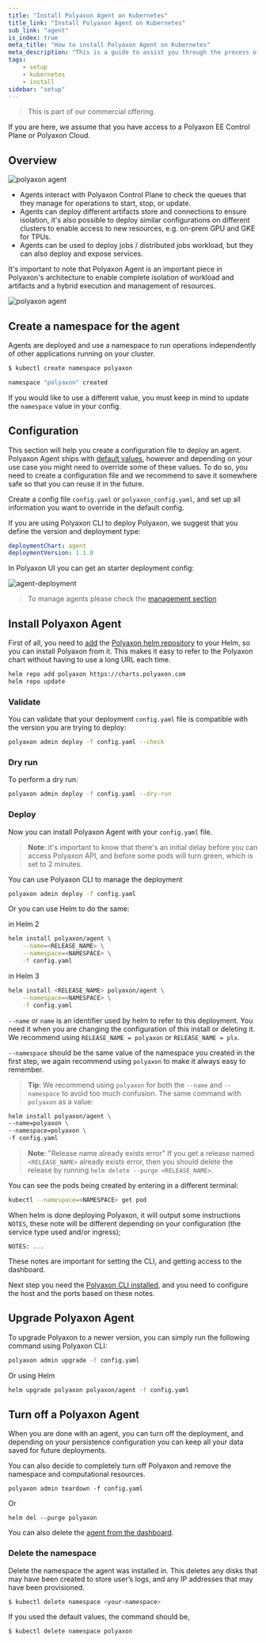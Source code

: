 ```yaml
---
title: "Install Polyaxon Agent on Kubernetes"
title_link: "Install Polyaxon Agent on Kubernetes"
sub_link: "agent"
is_index: true
meta_title: "How to install Polyaxon Agent on Kubernetes"
meta_description: "This is a guide to assist you through the process of setting up a Polyaxon Agent deployment using Kubernetes."
tags:
    - setup
    - kubernetes
    - install
sidebar: "setup"
---
```


<blockquote class="commercial">This is part of our commercial offering.</blockquote>

If you are here, we assume that you have access to a Polyaxon EE Control Plane or Polyaxon Cloud.

## Overview

![polyaxon agent](../../../../content/images/references/agent/agent-operator.png)

 * Agents interact with Polyaxon Control Plane to check the queues that they manage for operations to start, stop, or update.
 * Agents can deploy different artifacts store and connections to ensure isolation, it's also possible to deploy similar configurations on different clusters to enable access to new resources, e.g. on-prem GPU and GKE for TPUs.
 * Agents can be used to deploy jobs / distributed jobs workload, but they can also deploy and expose services.

It's important to note that Polyaxon Agent is an important piece in Polyaxon's architecture to enable complete isolation of workload and artifacts and a hybrid execution and management of resources.

![polyaxon agent](../../../../content/images/references/agent/agent-execution.png)

## Create a namespace for the agent

Agents are deployed and use a namespace to run operations
independently of other applications running on your cluster.

```bash
$ kubectl create namespace polyaxon

namespace "polyaxon" created
```

If you would like to use a different value, you must keep in mind to update the `namespace` value in your config.

## Configuration

This section will help you create a configuration file to deploy an agent.
Polyaxon Agent ships with [default values](/docs/setup/agent/reference/), however and depending on your use case
you might need to override some of these values.
To do so, you need to create a configuration file and we recommend to save it somewhere safe so that you can reuse it in the future.

Create a config file `config.yaml` or `polyaxon_config.yaml`,
and set up all information you want to override in the default config.

If you are using Polyaxon CLI to deploy Polyaxon, we suggest that you define the version and deployment type:

```yaml
deploymentChart: agent
deploymentVersion: 1.1.0
```

In Polyaxon UI you can get an starter deployment config:

![agent-deployment](../../../../content/images/dashboard/agents/deployment.png)

> To manage agents please check the [management section](/docs/management/ui/agents/)

## Install Polyaxon Agent

First of all, you need to [add](https://github.com/kubernetes/helm/blob/master/docs/chart_repository.md) the [Polyaxon helm repository](https://charts.polyaxon.com/)
to your Helm, so you can install Polyaxon from it.
This makes it easy to refer to the Polyaxon chart without having to use a long URL each time.

```bash
helm repo add polyaxon https://charts.polyaxon.com
helm repo update
```

### Validate

You can validate that your deployment `config.yaml` file is compatible with the version you are trying to deploy:

```bash
polyaxon admin deploy -f config.yaml --check
```

### Dry run

To perform a dry run:

```bash
polyaxon admin deploy -f config.yaml --dry-run
```

### Deploy

Now you can install Polyaxon Agent with your `config.yaml` file.

> **Note**: it's important to know that there's an initial delay before you can access Polyaxon API, and before some pods will turn green, which is set to 2 minutes.

You can use Polyaxon CLI to manage the deployment

```bash
polyaxon admin deploy -f config.yaml
```

Or you can use Helm to do the same:

in Helm 2

```bash
helm install polyaxon/agent \
    --name=<RELEASE_NAME> \
    --namespace=<NAMESPACE> \
    -f config.yaml
```

in Helm 3

```bash
helm install <RELEASE_NAME> polyaxon/agent \
    --namespace=<NAMESPACE> \
    -f config.yaml
```

`--name` or `name` is an identifier used by helm to refer to this deployment.
You need it when you are changing the configuration of this install or deleting it.
We recommend using `RELEASE_NAME = polyaxon` or `RELEASE_NAME = plx`.

`--namespace` should be the same value of the namespace you created in the first step,
we again recommend using `polyaxon` to make it always easy to remember.

> **Tip**: We recommend using `polyaxon` for both the `--name` and `--namespace` to avoid too much confusion.
> The same command with `polyaxon` as a value:

```bash
helm install polyaxon/agent \
--name=polyaxon \
--namespace=polyaxon \
-f config.yaml
```

>**Note**: "Release name already exists error"
> If you get a release named `<RELEASE_NAME>` already exists error, then you should delete the release by running `helm delete --purge <RELEASE_NAME>`.

You can see the pods being created by entering in a different terminal:

```bash
kubectl --namespace=<NAMESPACE> get pod
```

When helm is done deploying Polyaxon, it will output some instructions `NOTES`,
these note will be different depending on your configuration (the service type used and/or ingress);

```
NOTES: ...
```

These notes are important for setting the CLI, and getting access to the dashboard.

Next step you need the [Polyaxon CLI installed](/docs/setup/cli/), and you need to configure
the host and the ports based on these notes.

## Upgrade Polyaxon Agent

To upgrade Polyaxon to a newer version, you can simply run the following command using Polyaxon CLI:

```bash
polyaxon admin upgrade -f config.yaml
```

Or using Helm

```bash
helm upgrade polyaxon polyaxon/agent -f config.yaml
```

## Turn off a Polyaxon Agent

When you are done with an agent, you can turn off the deployment,
and depending on your persistence configuration you can keep all your data saved for future deployments.

You can also decide to completely turn off Polyaxon and remove the namespace and computational resources.

`polyaxon admin teardown -f config.yaml`

Or

`helm del --purge polyaxon`

You can also delete the [agent from the dashboard](/docs/management/ui/agents/).

### Delete the namespace

Delete the namespace the agent was installed in.
This deletes any disks that may have been created to store user’s logs,
and any IP addresses that may have been provisioned.

```bash
$ kubectl delete namespace <your-namespace>
```

If you used the default values, the command should be,

```bash
$ kubectl delete namespace polyaxon
```

